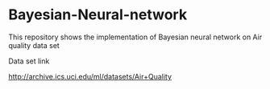 # Bayesian-Neural-network
This repository shows the implementation of Bayesian neural network on Air quality data set 


Data set link 

http://archive.ics.uci.edu/ml/datasets/Air+Quality

